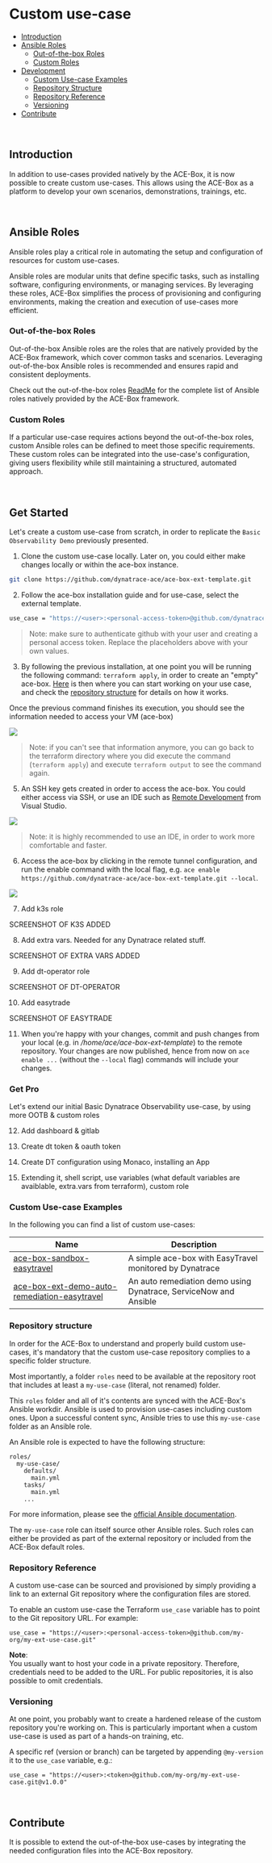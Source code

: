 # Custom use-case

- [Introduction](#introduction)
- [Ansible Roles](#ansible-roles)
  - [Out-of-the-box Roles](#out-of-the-box-roles)
  - [Custom Roles](#custom-roles)
- [Development](#development)
  - [Custom Use-case Examples](#custom-use-case-examples)
  - [Repository Structure](#repository-structure)
  - [Repository Reference](#repository-reference)
  - [Versioning](#versioning)
- [Contribute](#contribute)

<br>

## Introduction
In addition to use-cases provided natively by the ACE-Box, it is now possible to create custom use-cases. This allows using the ACE-Box as a platform to develop your own scenarios, demonstrations, trainings, etc.

<br>

## Ansible Roles
Ansible roles play a critical role in automating the setup and configuration of resources for custom use-cases.

Ansible roles are modular units that define specific tasks, such as installing software, configuring environments, or managing services. By leveraging these roles, ACE-Box simplifies the process of provisioning and configuring environments, making the creation and execution of use-cases more efficient.

### Out-of-the-box Roles
Out-of-the-box Ansible roles are the roles that are natively provided by the ACE-Box framework, which cover common tasks and scenarios. Leveraging out-of-the-box Ansible roles is recommended and ensures rapid and consistent deployments.

Check out the out-of-the-box roles [ReadMe](/user-skel/ansible_collections/ace_box/ace_box/roles/Readme.md) for the complete list of Ansible roles natively provided by the ACE-Box framework.

### Custom Roles
If a particular use-case requires actions beyond the out-of-the-box roles, custom Ansible roles can be defined to meet those specific requirements. These custom roles can be integrated into the use-case's configuration, giving users flexibility while still maintaining a structured, automated approach.

<br>

## Get Started

Let's create a custom use-case from scratch, in order to replicate the `Basic Observability Demo` previously presented.

1. Clone the custom use-case locally. Later on, you could either make changes locally or within the ace-box instance.

```bash
git clone https://github.com/dynatrace-ace/ace-box-ext-template.git
```

2. Follow the ace-box installation guide and for use-case, select the external template.

```bash
use_case = "https://<user>:<personal-access-token>@github.com/dynatrace-ace/ace-box-ext-template.git"
```

> Note: make sure to authenticate github with your user and creating a personal access token. Replace the placeholders above with your own values.

3. By following the previous installation, at one point you will be running the following command: `terraform apply`, in order to create an "empty" ace-box. [Here](https://github.com/dynatrace-ace/ace-box-ext-template/blob/main/roles/my-use-case/tasks/main.yml) is then where you can start working on your use case, and check the [repository structure](#repository-structure) for details on how it works.

Once the previous command finishes its execution, you should see the information needed to access your VM (ace-box)

![](../assets/terraform-apply-output.png)

> Note: if you can't see that information anymore, you can go back to the terraform directory where you did execute the command (`terraform apply`) and execute `terraform output` to see the command again.

5. An SSH key gets created in order to access the ace-box. You could either access via SSH, or use an IDE such as [Remote Development](https://code.visualstudio.com/docs/remote/ssh) from Visual Studio.

![](../assets/access_via_VSCODE.png)

> Note: it is highly recommended to use an IDE, in order to work more comfortable and faster.

6. Access the ace-box by clicking in the remote tunnel configuration, and run the enable command with the local flag, e.g. `ace enable https://github.com/dynatrace-ace/ace-box-ext-template.git --local`.

![](../assets/hello-world.png)



7. Add k3s role

SCREENSHOT OF K3S ADDED

8. Add extra vars. Needed for any Dynatrace related stuff.

SCREENSHOT OF EXTRA VARS ADDED

9. Add dt-operator role

SCREENSHOT OF DT-OPERATOR

10. Add easytrade 

SCREENSHOT OF EASYTRADE

11. When you're happy with your changes, commit and push changes from your local (e.g. in _/home/ace/ace-box-ext-template_) to the remote repository. Your changes are now published, hence from now on `ace enable ...` (without the `--local` flag) commands will include your changes.

### Get Pro

Let's extend our initial Basic Dynatrace Observability use-case, by using more OOTB & custom roles

12. Add dashboard & gitlab

13. Create dt token & oauth token

14. Create DT configuration using Monaco, installing an App

15. Extending it, shell script, use variables (what default variables are avaiblable, extra.vars from terraform), custom role 

### Custom Use-case Examples
In the following you can find a list of custom use-cases:

|Name|Description|
|---|---|
|[ace-box-sandbox-easytravel](https://github.com/dynatrace-ace/ace-box-sandbox-easytravel)|A simple ace-box with EasyTravel monitored by Dynatrace|
[ace-box-ext-demo-auto-remediation-easytravel](https://github.com/dynatrace-ace/ace-box-ext-demo-auto-remediation-easytravel)|An auto remediation demo using Dynatrace, ServiceNow and Ansible|


### Repository structure

In order for the ACE-Box to understand and properly build custom use-cases, it's mandatory that the custom use-case repository complies to a specific folder structure.

Most importantly, a folder `roles` need to be available at the repository root that includes at least a `my-use-case` (literal, not renamed) folder.

This `roles` folder and all of it's contents are synced with the ACE-Box's Ansible workdir. Ansible is used to provision use-cases including custom ones. Upon a successful content sync, Ansible tries to use this `my-use-case` folder as an Ansible role.

An Ansible role is expected to have the following structure:

```
roles/
  my-use-case/
    defaults/
      main.yml
    tasks/
      main.yml
    ...
```

For more information, please see the [official Ansible documentation](https://docs.ansible.com/ansible/latest/user_guide/playbooks_reuse_roles.html).

The `my-use-case` role can itself source other Ansible roles. Such roles can either be provided as part of the external repository or included from the ACE-Box default roles.


### Repository Reference
A custom use-case can be sourced and provisioned by simply providing a link to an external Git repository where the configuration files are stored.

To enable an custom use-case the Terraform `use_case` variable has to point to the Git repository URL. For example:

```
use_case = "https://<user>:<personal-access-token>@github.com/my-org/my-ext-use-case.git"
```

**Note**:<br>
You usually want to host your code in a private repository. Therefore, credentials need to be added to the URL. For public repositories, it is also possible to omit credentials.


### Versioning
At one point, you probably want to create a hardened release of the custom repository you're working on. This is particularly important when a custom use-case is used as part of a hands-on training, etc.

A specific ref (version or branch) can be targeted by appending `@my-version` it to the `use_case` variable, e.g.:

```
use_case = "https://<user>:<token>@github.com/my-org/my-ext-use-case.git@v1.0.0"
```

<br>

## Contribute
It is possible to extend the out-of-the-box use-cases by integrating the needed configuration files into the ACE-Box repository.
